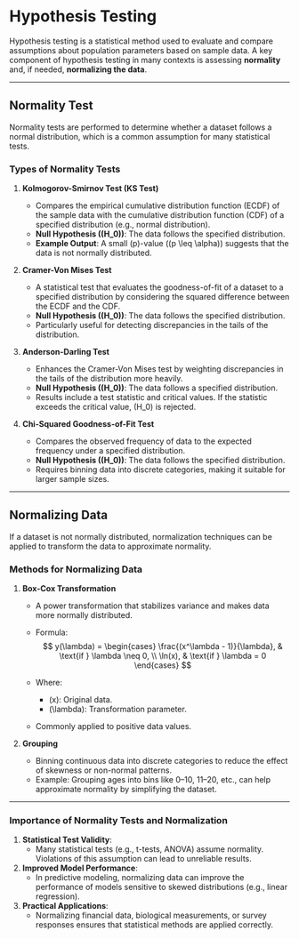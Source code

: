 # **Hypothesis Testing**

Hypothesis testing is a statistical method used to evaluate and compare assumptions about population parameters based on sample data. A key component of hypothesis testing in many contexts is assessing **normality** and, if needed, **normalizing the data**.

---

## **Normality Test**

Normality tests are performed to determine whether a dataset follows a normal distribution, which is a common assumption for many statistical tests.

### **Types of Normality Tests**

1. **Kolmogorov-Smirnov Test (KS Test)**
   - Compares the empirical cumulative distribution function (ECDF) of the sample data with the cumulative distribution function (CDF) of a specified distribution (e.g., normal distribution).
   - **Null Hypothesis (\(H_0\))**: The data follows the specified distribution.
   - **Example Output**: A small \(p\)-value (\(p \leq \alpha\)) suggests that the data is not normally distributed.

2. **Cramer-Von Mises Test**
   - A statistical test that evaluates the goodness-of-fit of a dataset to a specified distribution by considering the squared difference between the ECDF and the CDF.
   - **Null Hypothesis (\(H_0\))**: The data follows the specified distribution.
   - Particularly useful for detecting discrepancies in the tails of the distribution.

3. **Anderson-Darling Test**
   - Enhances the Cramer-Von Mises test by weighting discrepancies in the tails of the distribution more heavily.
   - **Null Hypothesis (\(H_0\))**: The data follows a specified distribution.
   - Results include a test statistic and critical values. If the statistic exceeds the critical value, \(H_0\) is rejected.

4. **Chi-Squared Goodness-of-Fit Test**
   - Compares the observed frequency of data to the expected frequency under a specified distribution.
   - **Null Hypothesis (\(H_0\))**: The data follows the specified distribution.
   - Requires binning data into discrete categories, making it suitable for larger sample sizes.

---

## **Normalizing Data**

If a dataset is not normally distributed, normalization techniques can be applied to transform the data to approximate normality.

### **Methods for Normalizing Data**

1. **Box-Cox Transformation**
   - A power transformation that stabilizes variance and makes data more normally distributed.
   - Formula:
     $$
     y(\lambda) =
     \begin{cases}
     \frac{(x^\lambda - 1)}{\lambda}, & \text{if } \lambda \neq 0, \\
     \ln(x), & \text{if } \lambda = 0
     \end{cases}
     $$
   - Where:
     - \(x\): Original data.
     - \(\lambda\): Transformation parameter.

   - Commonly applied to positive data values.

2. **Grouping**
   - Binning continuous data into discrete categories to reduce the effect of skewness or non-normal patterns.
   - Example: Grouping ages into bins like 0–10, 11–20, etc., can help approximate normality by simplifying the dataset.

---

### **Importance of Normality Tests and Normalization**
1. **Statistical Test Validity**:
   - Many statistical tests (e.g., t-tests, ANOVA) assume normality. Violations of this assumption can lead to unreliable results.
2. **Improved Model Performance**:
   - In predictive modeling, normalizing data can improve the performance of models sensitive to skewed distributions (e.g., linear regression).
3. **Practical Applications**:
   - Normalizing financial data, biological measurements, or survey responses ensures that statistical methods are applied correctly.

